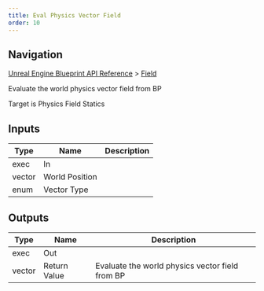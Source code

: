 ```yaml
---
title: Eval Physics Vector Field
order: 10
---
```

## Navigation

[Unreal Engine Blueprint API Reference](https://dev.epicgames.com/documentation/en-us/unreal-engine/BlueprintAPI) > [Field](https://dev.epicgames.com/documentation/en-us/unreal-engine/BlueprintAPI/Field)

Evaluate the world physics vector field from BP

Target is Physics Field Statics

## Inputs

| Type | Name | Description |
| --- | --- | --- |
| exec | In |  |
| vector | World Position |  |
| enum | Vector Type |  |

## Outputs

| Type | Name | Description |
| --- | --- | --- |
| exec | Out |  |
| vector | Return Value | Evaluate the world physics vector field from BP |
